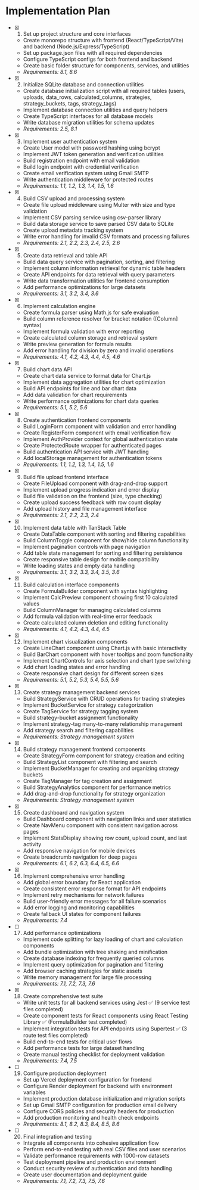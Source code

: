 # Implementation Plan

- [x] 1. Set up project structure and core interfaces

  - Create monorepo structure with frontend (React/TypeScript/Vite) and backend (Node.js/Express/TypeScript)
  - Set up package.json files with all required dependencies
  - Configure TypeScript configs for both frontend and backend
  - Create basic folder structure for components, services, and utilities
  - _Requirements: 8.1, 8.6_

- [x] 2. Initialize SQLite database and connection utilities

  - Create database initialization script with all required tables (users, uploads, data_rows, calculated_columns, strategies, strategy_buckets, tags, strategy_tags)
  - Implement database connection utilities and query helpers
  - Create TypeScript interfaces for all database models
  - Write database migration utilities for schema updates
  - _Requirements: 2.5, 8.1_

- [x] 3. Implement user authentication system

  - Create User model with password hashing using bcrypt
  - Implement JWT token generation and verification utilities
  - Build registration endpoint with email validation
  - Build login endpoint with credential verification
  - Create email verification system using Gmail SMTP
  - Write authentication middleware for protected routes
  - _Requirements: 1.1, 1.2, 1.3, 1.4, 1.5, 1.6_

- [x] 4. Build CSV upload and processing system

  - Create file upload middleware using Multer with size and type validation
  - Implement CSV parsing service using csv-parser library
  - Build data storage service to save parsed CSV data to SQLite
  - Create upload metadata tracking system
  - Write error handling for invalid CSV formats and processing failures
  - _Requirements: 2.1, 2.2, 2.3, 2.4, 2.5, 2.6_

- [x] 5. Create data retrieval and table API

  - Build data query service with pagination, sorting, and filtering
  - Implement column information retrieval for dynamic table headers
  - Create API endpoints for data retrieval with query parameters
  - Write data transformation utilities for frontend consumption
  - Add performance optimizations for large datasets
  - _Requirements: 3.1, 3.2, 3.4, 3.6_

- [x] 6. Implement calculation engine

  - Create formula parser using Math.js for safe evaluation
  - Build column reference resolver for bracket notation ([Column] syntax)
  - Implement formula validation with error reporting
  - Create calculated column storage and retrieval system
  - Write preview generation for formula results
  - Add error handling for division by zero and invalid operations
  - _Requirements: 4.1, 4.2, 4.3, 4.4, 4.5, 4.6_

- [x] 7. Build chart data API

  - Create chart data service to format data for Chart.js
  - Implement data aggregation utilities for chart optimization
  - Build API endpoints for line and bar chart data
  - Add data validation for chart requirements
  - Write performance optimizations for chart data queries
  - _Requirements: 5.1, 5.2, 5.6_

- [x] 8. Create authentication frontend components

  - Build LoginForm component with validation and error handling
  - Create RegisterForm component with email verification flow
  - Implement AuthProvider context for global authentication state
  - Create ProtectedRoute wrapper for authenticated pages
  - Build authentication API service with JWT handling
  - Add localStorage management for authentication tokens
  - _Requirements: 1.1, 1.2, 1.3, 1.4, 1.5, 1.6_

- [x] 9. Build file upload frontend interface

  - Create FileUpload component with drag-and-drop support
  - Implement upload progress indication and error display
  - Build file validation on the frontend (size, type checking)
  - Create upload success feedback with row count display
  - Add upload history and file management interface
  - _Requirements: 2.1, 2.2, 2.3, 2.4_

- [x] 10. Implement data table with TanStack Table

  - Create DataTable component with sorting and filtering capabilities
  - Build ColumnToggle component for show/hide column functionality
  - Implement pagination controls with page navigation
  - Add table state management for sorting and filtering persistence
  - Create responsive table design for mobile compatibility
  - Write loading states and empty data handling
  - _Requirements: 3.1, 3.2, 3.3, 3.4, 3.5, 3.6_

- [x] 11. Build calculation interface components

  - Create FormulaBuilder component with syntax highlighting
  - Implement CalcPreview component showing first 10 calculated values
  - Build ColumnManager for managing calculated columns
  - Add formula validation with real-time error feedback
  - Create calculated column deletion and editing functionality
  - _Requirements: 4.1, 4.2, 4.3, 4.4, 4.5_

- [x] 12. Implement chart visualization components

  - Create LineChart component using Chart.js with basic interactivity
  - Build BarChart component with hover tooltips and zoom functionality
  - Implement ChartControls for axis selection and chart type switching
  - Add chart loading states and error handling
  - Create responsive chart design for different screen sizes
  - _Requirements: 5.1, 5.2, 5.3, 5.4, 5.5, 5.6_

- [x] 13. Create strategy management backend services

  - Build StrategyService with CRUD operations for trading strategies
  - Implement BucketService for strategy categorization
  - Create TagService for strategy tagging system
  - Build strategy-bucket assignment functionality
  - Implement strategy-tag many-to-many relationship management
  - Add strategy search and filtering capabilities
  - _Requirements: Strategy management system_

- [x] 14. Build strategy management frontend components

  - Create StrategyForm component for strategy creation and editing
  - Build StrategyList component with filtering and search
  - Implement BucketManager for creating and organizing strategy buckets
  - Create TagManager for tag creation and assignment
  - Build StrategyAnalytics component for performance metrics
  - Add drag-and-drop functionality for strategy organization
  - _Requirements: Strategy management system_

- [x] 15. Create dashboard and navigation system

  - Build Dashboard component with navigation links and user statistics
  - Create NavMenu component with consistent navigation across pages
  - Implement StatsDisplay showing row count, upload count, and last activity
  - Add responsive navigation for mobile devices
  - Create breadcrumb navigation for deep pages
  - _Requirements: 6.1, 6.2, 6.3, 6.4, 6.5, 6.6_

- [x] 16. Implement comprehensive error handling

  - Add global error boundary for React application
  - Create consistent error response format for API endpoints
  - Implement retry mechanisms for network failures
  - Build user-friendly error messages for all failure scenarios
  - Add error logging and monitoring capabilities
  - Create fallback UI states for component failures
  - _Requirements: 7.4_

- [ ] 17. Add performance optimizations

  - Implement code splitting for lazy loading of chart and calculation components
  - Add bundle optimization with tree shaking and minification
  - Create database indexing for frequently queried columns
  - Implement query optimization for pagination and filtering
  - Add browser caching strategies for static assets
  - Write memory management for large file processing
  - _Requirements: 7.1, 7.2, 7.3, 7.6_

- [x] 18. Create comprehensive test suite

  - Write unit tests for all backend services using Jest ✅ (9 service test files completed)
  - Create component tests for React components using React Testing Library ✅ (FormulaBuilder test completed)
  - Implement integration tests for API endpoints using Supertest ✅ (3 route test files completed)
  - Build end-to-end tests for critical user flows
  - Add performance tests for large dataset handling
  - Create manual testing checklist for deployment validation
  - _Requirements: 7.4, 7.5_

- [ ] 19. Configure production deployment

  - Set up Vercel deployment configuration for frontend
  - Configure Render deployment for backend with environment variables
  - Implement production database initialization and migration scripts
  - Set up Gmail SMTP configuration for production email delivery
  - Configure CORS policies and security headers for production
  - Add production monitoring and health check endpoints
  - _Requirements: 8.1, 8.2, 8.3, 8.4, 8.5, 8.6_

- [ ] 20. Final integration and testing
  - Integrate all components into cohesive application flow
  - Perform end-to-end testing with real CSV files and user scenarios
  - Validate performance requirements with 1000-row datasets
  - Test deployment pipeline and production environment
  - Conduct security review of authentication and data handling
  - Create user documentation and deployment guide
  - _Requirements: 7.1, 7.2, 7.3, 7.5, 7.6_
